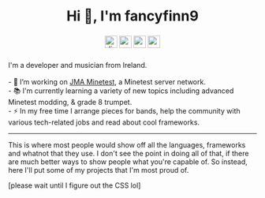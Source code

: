###

<h1 align="center">Hi 👋, I'm fancyfinn9</h1>

###

<div align="center">
  <a href="https://discordapp.com/users/955575589744545882" target="_blank">
    <img src="https://img.shields.io/static/v1?message=Discord&logo=discord&label=&color=7289DA&logoColor=white&labelColor=&style=for-the-badge" height="25" alt="discord logo"  /></a>
  <a href="mailto:fancyfinn9@gmail.com" target="_blank">
    <img src="https://img.shields.io/static/v1?message=Email&logo=gmail&label=&color=D14836&logoColor=white&labelColor=&style=for-the-badge" height="25" alt="gmail logo"  /></a>
  <a href="https://www.youtube.com/@fancyfinn9/" target="_blank">
    <img src="https://img.shields.io/static/v1?message=Youtube&logo=youtube&label=&color=FF0000&logoColor=white&labelColor=&style=for-the-badge" height="25" alt="youtube logo"  /></a>
  <a href="https://donphan.social/@fancyfinn9/" target="_blank">
    <img src="https://img.shields.io/static/v1?message=Mastodon&logo=mastodon&label=&color=563ACC&logoColor=white&labelColor=&style=for-the-badge" height="25" alt="mastodon logo"  /></a>
</div>

###


<p align="left">I'm a developer and musician from Ireland.<br><br>- 🔭 I’m working on <a href="https://ctf.jma-sig.de">JMA Minetest</a>, a Minetest server network.<br>- 📚 I'm currently learning a variety of new topics including advanced Minetest modding, & grade 8 trumpet.<br>- ⚡ In my free time I arrange pieces for bands, help the community with various tech-related jobs and read about cool frameworks.</p>

---

<p align="left">This is where most people would show off all the languages, frameworks and whatnot that they use. I don't see the point in doing all of that, if there are much better ways to show people what you're capable of. So instead, here I'll put some of my projects that I'm most proud of.</p>

[please wait until I figure out the CSS lol]


